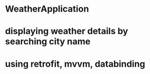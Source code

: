# WeatherApplication
# displaying weather details by searching city name
# using retrofit, mvvm, databinding
